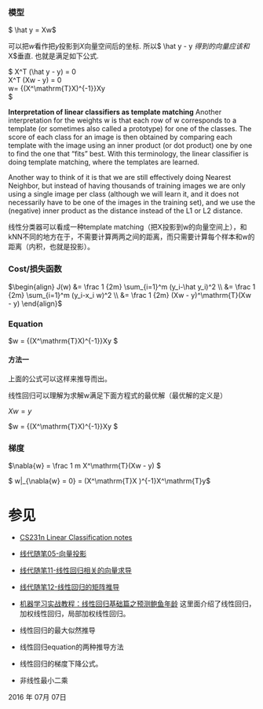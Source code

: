 ### 模型
$ \hat y = Xw$

可以把$w$看作把$y$投影到$X$向量空间后的坐标.  所以$ \hat y  - y $得到的向量应该和$X$垂直. 也就是满足如下公式.

$
X^T (\hat y - y) = 0  
X^T (Xw - y) = 0  
w= {(X^\mathrm{T}X)^{-1}}Xy  
$







**Interpretation of linear classifiers as template matching**
Another interpretation for the weights w is that each row of w corresponds to a template (or sometimes also called a prototype) for one of the classes. The score of each class for an image is then obtained by comparing each template with the image using an inner product (or dot product) one by one to find the one that “fits” best. With this terminology, the linear classifier is doing template matching, where the templates are learned. 

Another way to think of it is that we are still effectively doing Nearest Neighbor, but instead of having thousands of training images we are only using a single image per class (although we will learn it, and it does not necessarily have to be one of the images in the training set), and we use the (negative) inner product as the distance instead of the L1 or L2 distance.

线性分类器可以看成一种template matching（把X投影到w的向量空间上），和kNN不同的地方在于，不需要计算两两之间的距离，而只需要计算每个样本和w的距离（内积，也就是投影）。


### Cost/损失函数

$\begin{align}
J(w) &= \frac 1 {2m}  \sum_{i=1}^m (y_i-\hat y_i)^2    \\
     &= \frac 1 {2m}  \sum_{i=1}^m (y_i-x_i w)^2    \\
     &= \frac 1 {2m} (Xw - y)^\mathrm{T}(Xw - y)     
\end{align}$

### Equation

$w =  {(X^\mathrm{T}X)^{-1}}Xy $ 

#### 方法一

上面的公式可以这样来推导而出。

线性回归可以理解为求解w满足下面方程式的最优解（最优解的定义是）

$X  w = y$ 

$w =  {(X^\mathrm{T}X)^{-1}}Xy $

### 梯度

$\nabla{w} = \frac 1 m X^\mathrm{T}(Xw - y)  $ 

$ w|_{\nabla{w} = 0}  = (X^\mathrm{T}X )^{-1}X^\mathrm{T}y$

# 参见

- [CS231n Linear Classification notes](http://cs231n.github.io/linear-classify/)
- [线代随笔05-向量投影](<http://bourneli.github.io/linear-algebra/2016/03/05/linear-algebra-05-projection-and-linear-regression.html>)
- [线代随笔11-线性回归相关的向量求导]( http://bourneli.github.io/linear-algebra/calculus/2016/04/28/linear-algebra-11-derivate-of-linear-regression.html)
- [线代随笔12-线性回归的矩阵推导](http://bourneli.github.io/linear-algebra/calculus/2016/04/30/linear-algebra-12-linear-regression-matrix-calulation.html )
- [机器学习实战教程：线性回归基础篇之预测鲍鱼年龄](http://cuijiahua.com/blog/2017/11/ml_11_regression_1.html) 这里面介绍了线性回归，加权线性回归，局部加权线性回归。





- 线性回归的最大似然推导
- 线性回归equation的两种推导方法
- 线性回归的梯度下降公式。
- 非线性最小二乘



2016 年 07月 07日 

[^LaTeX]: 支持 **LaTeX** 编辑显示支持，例如：$\sum_{i=1}^n a_i=0$， 访问 [MathJax][4] 参考更多使用方法。
[^code]: 代码高亮功能支持包括 Java, Python, JavaScript 在内的，**四十一**种主流编程语言。

[1]: https://www.zybuluo.com/mdeditor?url=https://www.zybuluo.com/static/editor/md-help.markdown
[2]: https://www.zybuluo.com/mdeditor?url=https://www.zybuluo.com/static/editor/md-help.markdown#cmd-markdown-高阶语法手册
[3]: http://weibo.com/ghosert
[4]: http://meta.math.stackexchange.com/questions/5020/mathjax-basic-tutorial-and-quick-reference